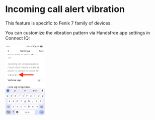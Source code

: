 # Incoming call alert vibration

This feature is specific to Fenix 7 family of devices.

You can customize the vibration pattern via Handsfree app settings in Connect IQ:

<img src="../WatchApp/extras/Connect-IQ-Store/Screenshots/ConnectIQ-Settings/Vibration.png" alt="Vibration" width="25%" /> 

